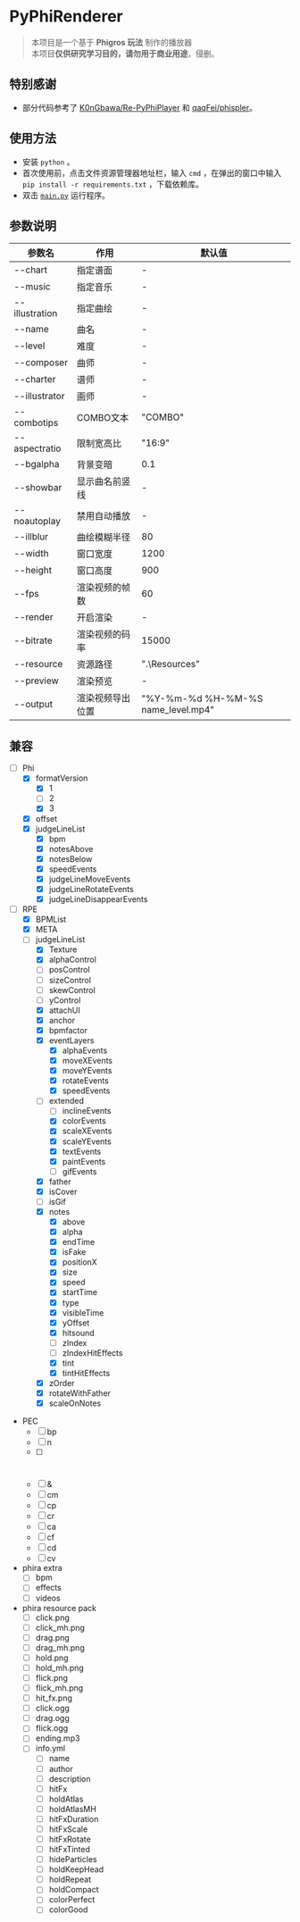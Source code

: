 # PyPhiRenderer
> 本项目是一个基于 **Phigros 玩法** 制作的播放器  
> 本项目**仅供研究学习目的，请勿用于商业用途**，侵删。

## 特别感谢
- 部分代码参考了 [K0nGbawa/Re-PyPhiPlayer](https://github.com/K0nGbawa/Re-PyPhiPlayer/) 和 [qaqFei/phispler](https://github.com/qaqFei/phispler/)。

## 使用方法
- 安装 `python` 。
- 首次使用前，点击文件资源管理器地址栏，输入 `cmd` ，在弹出的窗口中输入 `pip install -r requirements.txt` ，下载依赖库。
- 双击 [`main.py`](main.py) 运行程序。

## 参数说明
|参数名|作用|默认值|
|-|-|-|
|--chart|指定谱面|-|
|--music|指定音乐|-|
|--illustration|指定曲绘|-|
|--name|曲名|-|
|--level|难度|-|
|--composer|曲师|-|
|--charter|谱师|-|
|--illustrator|画师|-|
|--combotips|COMBO文本|"COMBO"|
|--aspectratio|限制宽高比|"16:9"|
|--bgalpha|背景变暗|0.1|
|--showbar|显示曲名前竖线|-|
|--noautoplay|禁用自动播放|-|
|--illblur|曲绘模糊半径|80|
|--width|窗口宽度|1200|
|--height|窗口高度|900|
|--fps|渲染视频的帧数|60|
|--render|开启渲染|-|
|--bitrate|渲染视频的码率|15000|
|--resource|资源路径|".\\Resources"|
|--preview|渲染预览|-|
|--output|渲染视频导出位置|"%Y-%m-%d %H-%M-%S name_level.mp4"|

## 兼容
- [ ] Phi
    - [x] formatVersion
        - [x] 1
        - [ ] 2
        - [x] 3
    - [x] offset
    - [x] judgeLineList
        - [x] bpm
        - [x] notesAbove
        - [x] notesBelow
        - [x] speedEvents
        - [x] judgeLineMoveEvents
        - [x] judgeLineRotateEvents
        - [x] judgeLineDisappearEvents

- [ ] RPE
    - [x] BPMList
    - [x] META
    - [ ] judgeLineList
        - [x] Texture
        - [x] alphaControl
        - [ ] posControl
        - [ ] sizeControl
        - [ ] skewControl
        - [ ] yControl
        - [x] attachUI
        - [x] anchor
        - [x] bpmfactor
        - [x] eventLayers
            - [x] alphaEvents
            - [x] moveXEvents
            - [x] moveYEvents
            - [x] rotateEvents
            - [x] speedEvents
        - [ ] extended
            - [ ] inclineEvents
            - [x] colorEvents
            - [x] scaleXEvents
            - [x] scaleYEvents
            - [x] textEvents
            - [x] paintEvents
            - [ ] gifEvents
        - [x] father
        - [x] isCover
        - [ ] isGif
        - [x] notes
            - [x] above
            - [x] alpha
            - [x] endTime
            - [x] isFake
            - [x] positionX
            - [x] size
            - [x] speed
            - [x] startTime
            - [x] type
            - [x] visibleTime
            - [x] yOffset
            - [x] hitsound
            - [ ] zIndex
            - [ ] zIndexHitEffects
            - [x] tint
            - [x] tintHitEffects
        - [x] zOrder
        - [x] rotateWithFather
        - [x] scaleOnNotes

- PEC
    - [ ] bp
    - [ ] n
    - [ ] #
    - [ ] &
    - [ ] cm
    - [ ] cp
    - [ ] cr
    - [ ] ca
    - [ ] cf
    - [ ] cd
    - [ ] cv

- phira extra
    - [ ] bpm
    - [ ] effects
    - [ ] videos

- phira resource pack
    - [ ] click.png
    - [ ] click_mh.png
    - [ ] drag.png
    - [ ] drag_mh.png
    - [ ] hold.png
    - [ ] hold_mh.png
    - [ ] flick.png
    - [ ] flick_mh.png
    - [ ] hit_fx.png
    - [ ] click.ogg
    - [ ] drag.ogg
    - [ ] flick.ogg
    - [ ] ending.mp3
    - [ ] info.yml
        - [ ] name
        - [ ] author
        - [ ] description
        - [ ] hitFx
        - [ ] holdAtlas
        - [ ] holdAtlasMH
        - [ ] hitFxDuration
        - [ ] hitFxScale
        - [ ] hitFxRotate
        - [ ] hitFxTinted
        - [ ] hideParticles
        - [ ] holdKeepHead
        - [ ] holdRepeat
        - [ ] holdCompact
        - [ ] colorPerfect
        - [ ] colorGood